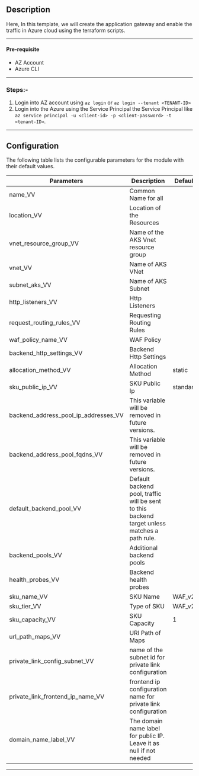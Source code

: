 ## Description

Here, In this template, we will create the application gateway and enable the traffic in Azure cloud using the terraform scripts. 


---

#### Pre-requisite

* AZ Account
* Azure CLI

---

### Steps:-
1. Login into AZ account using `az login` or `az login --tenant <TENANT-ID>`
2. Login into the Azure using the Service Principal the Service Principal like `az service principal -u <client-id> -p <client-password> -t <tenant-ID>`.

---
 
## Configuration

The following table lists the configurable parameters for the module with their default values.

| Parameters                           | Description                                                                                   | Default  | Type        | Required |
|--------------------------------------|-----------------------------------------------------------------------------------------------|----------|-------------|----------|
| name_VV                              | Common Name for all                                                                           |          | string      | Yes      |  
| location_VV                          | Location of the Resources                                                                     |          | string      | Yes      |  
| vnet_resource_group_VV               | Name of the AKS Vnet resource group                                                           |          | string      | Yes      |
| vnet_VV                              | Name of AKS VNet                                                                              |          | string      | Yes      |
| subnet_aks_VV                        | Name of AKS Subnet                                                                            |          | string      | Yes      |
| http_listeners_VV                    | Http Listeners                                                                                |          | map(object) | Yes      |
| request_routing_rules_VV             | Requesting Routing Rules                                                                      |          | map(object) | Yes      |
| waf_policy_name_VV                   | WAF Policy                                                                                    |          | string      | Yes      |
| backend_http_settings_VV             | Backend Http Settings                                                                         |          | string      | Yes      |
| allocation_method_VV                 | Allocation Method                                                                             | static   | string      | Yes      |
| sku_public_ip_VV                     | SKU Public Ip                                                                                 | standard | string      | Yes      |
| backend_address_pool_ip_addresses_VV | This variable will be removed in future versions.                                             |          | string      | Yes      |
| backend_address_pool_fqdns_VV        | This variable will be removed in future versions.                                             |          | string      | Yes      |
| default_backend_pool_VV              | Default backend pool, traffic will be sent to this backend target unless matches a path rule. |          | List(string | Yes      |
| backend_pools_VV                     | Additional backend pools                                                                      |          | Map(object) | Yes      |
| health_probes_VV                     | Backend health probes                                                                         |          | Map(object) | Yes      |
| sku_name_VV                          | SKU Name                                                                                      | WAF_v2   | string      | Yes      |
| sku_tier_VV                          | Type of SKU                                                                                   | WAF_v2   | string      | Yes      |
| sku_capacity_VV                      | SKU Capacity                                                                                  | 1        | number      | Yes      |
| url_path_maps_VV                     | URI Path of Maps                                                                              |          | map(object) | Yes      |
| private_link_config_subnet_VV        | name of the subnet id for private link configuration                                          |          | string      | Yes      |
| private_link_frontend_ip_name_VV     | frontend ip configuration name for private link configuration                                 |          | string      | Yes      |
| domain_name_label_VV                 | The domain name label for public IP. Leave it as null if not needed                           |          | string      | Yes      |

---
